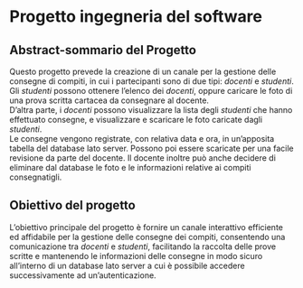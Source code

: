 # Progetto ingegneria del software


## Abstract-sommario del Progetto
Questo progetto prevede la creazione di un canale per la gestione delle consegne di compiti, in cui i partecipanti sono di due tipi: *docenti* e *studenti*.   
Gli *studenti* possono ottenere l’elenco dei *docenti*, oppure caricare le foto di una prova scritta cartacea da consegnare al docente.  
D’altra parte, i *docenti* possono visualizzare la lista degli *studenti* che hanno effettuato consegne, e visualizzare e scaricare le foto caricate dagli *studenti*.  
Le consegne vengono registrate, con relativa data e ora, in un’apposita tabella del database lato server. Possono poi essere scaricate per una facile revisione da parte del docente. Il docente inoltre può anche decidere di eliminare dal database le foto e le informazioni relative ai compiti consegnatigli.  



## Obiettivo del progetto
L’obiettivo principale del progetto è fornire un canale interattivo efficiente ed affidabile per la gestione delle consegne dei compiti, consentendo una comunicazione tra *docenti* e *studenti*, facilitando la raccolta delle prove scritte e mantenendo le informazioni delle consegne in modo sicuro all’interno di un database lato server a cui è possibile accedere successivamente ad un’autenticazione.

